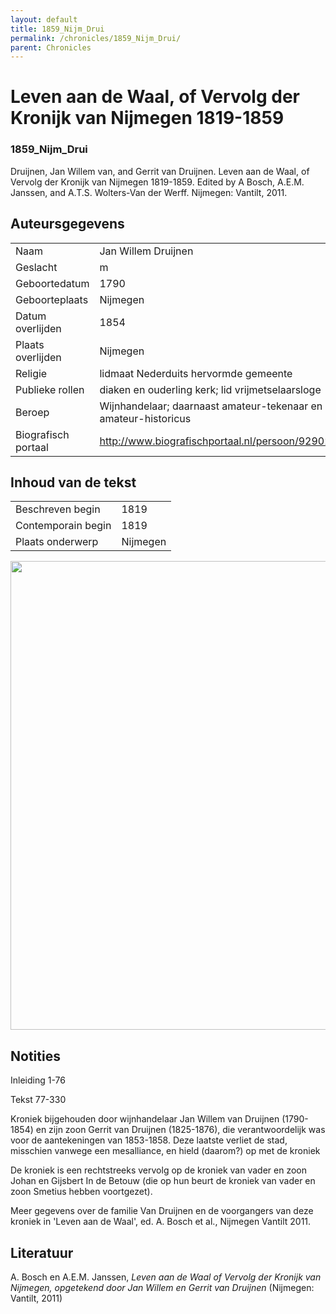 ```yaml
---
layout: default
title: 1859_Nijm_Drui
permalink: /chronicles/1859_Nijm_Drui/
parent: Chronicles
--- 
```



# Leven aan de Waal, of Vervolg der Kronijk van Nijmegen 1819-1859 

### 1859_Nijm_Drui 

Druijnen, Jan Willem van, and Gerrit van Druijnen. Leven aan de Waal, of Vervolg der Kronijk van Nijmegen 1819-1859. Edited by A Bosch, A.E.M. Janssen, and A.T.S. Wolters-Van der Werff. Nijmegen: Vantilt, 2011. 

## Auteursgegevens 

| | | 
| --------------- | --------------- | 
| Naam | Jan Willem Druijnen | 
| Geslacht | m | 
| Geboortedatum | 1790 | 
| Geboorteplaats | Nijmegen | 
| Datum overlijden | 1854 | 
| Plaats overlijden | Nijmegen | 
| Religie | lidmaat Nederduits hervormde gemeente | 
| Publieke rollen | diaken en ouderling kerk; lid vrijmetselaarsloge | 
| Beroep | Wijnhandelaar; daarnaast amateur-tekenaar en amateur-historicus | 
| Biografisch portaal | http://www.biografischportaal.nl/persoon/92902651 | 

## Inhoud van de tekst 

| | | 
| --------------- | --------------- | 
| Beschreven begin | 1819 | 
| Contemporain begin | 1819 | 
| Plaats onderwerp | Nijmegen | 

[<img src="..\..\barplots_chronicles\1859_Nijm_Drui.jpg" width="750"/>](..\..\barplots_chronicles\1859_Nijm_Drui.jpg) 

## Notities 

Inleiding 1-76

Tekst 77-330

Kroniek bijgehouden door wijnhandelaar Jan Willem van Druijnen (1790-1854) en
zijn zoon Gerrit van Druijnen (1825-1876), die verantwoordelijk was voor de
aantekeningen van 1853-1858. Deze laatste verliet de stad, misschien vanwege
een mesalliance, en hield (daarom?) op met de kroniek



De kroniek is een rechtstreeks vervolg op de kroniek van vader en zoon Johan
en Gijsbert In de Betouw (die op hun beurt de kroniek van vader en zoon
Smetius hebben voortgezet).

Meer gegevens over de familie Van Druijnen en de voorgangers van deze kroniek
in 'Leven aan de Waal', ed. A. Bosch et al., Nijmegen Vantilt 2011.


## Literatuur

A. Bosch en A.E.M. Janssen, *Leven aan de Waal of Vervolg der Kronijk van Nijmegen, opgetekend door Jan Willem en Gerrit van Druijnen* (Nijmegen: Vantilt, 2011)
